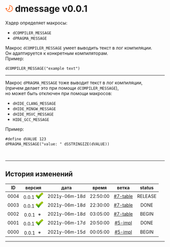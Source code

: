 [M]: #main  "вывод сообщений в лог компиляции"
[P]: ../icons/progress.png
[S]: ../icons/success.png
[F]: ../icons/failed.png
[D]: ../icons/danger.png
[E]: ../icons/empty.png
[B]: ../icons/bug.png
[N]: ../icons/na.png

<a name="main"></a>
[![P]][M] dmessage v0.0.1
=========================
Хэдер определяет макросы:  
  - `dCOMPILER_MESSAGE` 
  - `dPRAGMA_MESSAGE`

Макрос `dCOMPILER_MESSAGE` умеет выводить текст в лог компиляции.  
Он адаптируется к конкретным компиляторам.  
Пример:  
```
dCOMPILER_MESSAGE("example text") 
```

--------------------------------------------------------------------------------

Макрос `dPRAGMA_MESSAGE` тоже выводит текст в лог компиляции,  
(причем делает это при помощи `dCOMPILER_MESSAGE`),  
но может быть отключен при помощи макросов:  
  - `dHIDE_CLANG_MESSAGE`
  - `dHIDE_MINGW_MESSAGE`
  - `dHIDE_MSVC_MESSAGE`
  - `HIDE_GCC_MESSAGE`

Пример:  

```
#define dVALUE 123
dPRAGMA_MESSAGE("value: " dSSTRINGIZE(dVALUE))
```

<br/>

--------------------------------------------------------------------------------

История изменений 
-----------------

| **ID** | версия          |     дата      |  время   |   ветка    | status  |  
|:------:|:---------------:|:-------------:|:--------:|:----------:|:-------:|  
|  0004  | 0.0.1 [![S]][M] | 2021y-06m-18d | 22:50:00 | [#7-table] | RELEASE |  
|  0003  | 0.0.1 [![S]][M] | 2021y-06m-18d | 22:30:00 | [#7-table] | DONE    |  
|  0002  | 0.0.1 [![E]][M] | 2021y-06m-18d | 03:05:00 | [#7-table] | BEGIN   |  
|  0001  | 0.0.1 [![S]][M] | 2021y-06m-17d | 20:50:00 | [#5-impl]  | DONE    |  
|  0000  | 0.0.1 [![E]][M] | 2021y-06m-15d | 00:05:00 | [#5-impl]  | BEGIN   |  

--------------------------------------------------------------------------------

[#7-table]: ../history.md//#v002
[#5-impl]:  ../history.md//#v002

